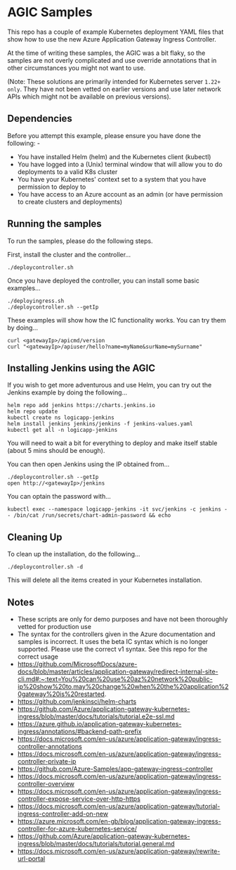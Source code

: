 AGIC Samples
============

This repo has a couple of example Kubernetes deployment YAML files that show how to use the
new Azure Application Gateway Ingress Controller.

At the time of writing these samples, the AGIC was a bit flaky, so the samples are not overly
complicated and use override annotations that in other circumstances you might not want to use.

(Note: These solutions are primarily intended for Kubernetes server `1.22+ only`. They have not been
vetted on earlier versions and use later network APIs which might not be available on previous versions).

Dependencies
------------
Before you attempt this example, please ensure you have done the following: -
- You have installed Helm (helm) and the Kubernetes client (kubectl)
- You have logged into a (Unix) terminal window that will allow you to do deployments to a valid K8s cluster
- You have your Kubernetes' context set to a system that you have permission to deploy to
- You have access to an Azure account as an admin (or have permission to create clusters and deployments)

Running the samples
-------------------
To run the samples, please do the following steps.

First, install the cluster and the controller...

    ./deploycontroller.sh

Once you have deployed the controller, you can install some basic examples...

    ./deployingress.sh
    ./deploycontroller.sh --getIp

These examples will show how the IC functionality works. You can try them by doing...

    curl <gatewayIp>/apicmd/version
    curl "<gatewayIp>/apiuser/hello?name=myName&surName=mySurname"

Installing Jenkins using the AGIC
---------------------------------
If you wish to get more adventurous and use Helm, you can try out the Jenkins example by doing the following...

    helm repo add jenkins https://charts.jenkins.io
    helm repo update
    kubectl create ns logicapp-jenkins
    helm install jenkins jenkins/jenkins -f jenkins-values.yaml
    kubectl get all -n logicapp-jenkins

You will need to wait a bit for everything to deploy and make itself stable (about 5 mins should be enough).

You can then open Jenkins using the IP obtained from...

    ./deploycontroller.sh --getIp
    open http://<gatewayIp>/jenkins

You can optain the password with...

    kubectl exec --namespace logicapp-jenkins -it svc/jenkins -c jenkins -- /bin/cat /run/secrets/chart-admin-password && echo

Cleaning Up
-----------
To clean up the installation, do the following...

    ./deploycontroller.sh -d

This will delete all the items created in your Kubernetes installation.

Notes
-----
- These scripts are only for demo purposes and have not been thoroughly vetted for production use
- The syntax for the controllers given in the Azure documentation and samples is incorrect. It uses the beta IC syntax which is no longer supported. Please use the correct v1 syntax. See this repo for the correct usage
- https://github.com/MicrosoftDocs/azure-docs/blob/master/articles/application-gateway/redirect-internal-site-cli.md#:~:text=You%20can%20use%20az%20network%20public-ip%20show%20to,may%20change%20when%20the%20application%20gateway%20is%20restarted.
- https://github.com/jenkinsci/helm-charts
- https://github.com/Azure/application-gateway-kubernetes-ingress/blob/master/docs/tutorials/tutorial.e2e-ssl.md
- https://azure.github.io/application-gateway-kubernetes-ingress/annotations/#backend-path-prefix
- https://docs.microsoft.com/en-us/azure/application-gateway/ingress-controller-annotations
- https://docs.microsoft.com/en-us/azure/application-gateway/ingress-controller-private-ip
- https://github.com/Azure-Samples/app-gateway-ingress-controller
- https://docs.microsoft.com/en-us/azure/application-gateway/ingress-controller-overview
- https://docs.microsoft.com/en-us/azure/application-gateway/ingress-controller-expose-service-over-http-https
- https://docs.microsoft.com/en-us/azure/application-gateway/tutorial-ingress-controller-add-on-new
- https://azure.microsoft.com/en-gb/blog/application-gateway-ingress-controller-for-azure-kubernetes-service/
- https://github.com/Azure/application-gateway-kubernetes-ingress/blob/master/docs/tutorials/tutorial.general.md
- https://docs.microsoft.com/en-us/azure/application-gateway/rewrite-url-portal
